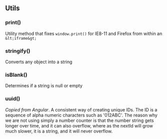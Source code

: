 ## Utils

### print()

Utility method that fixes `window.print()` for IE8-11 and Firefox from within an `&lt;iframe&gt;`

### stringify()

Converts any object into a string

### isBlank()

Determines if a string is null or empty

### uuid()

_Copied from Angular_.  A consistent way of creating unique IDs. The ID is a sequence of alpha numeric characters such as '012ABC'. The reason why we are not using simply a number counter is that the number string gets longer over time, and it can also overflow, where as the nextId will grow much slower, it is a string, and it will never overflow.
